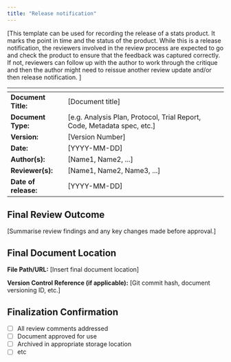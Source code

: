```yaml
---
title: "Release notification"
---
```


[This template can be used for recording the release of a stats product. It marks the point in time and the status of the product. While this is a release notification, the reviewers involved in the review process are expected to go and check the product to ensure that the feedback was captured correctly. If not, reviewers can follow up with the author to work through the critique and then the author might need to reissue another review update and/or then release notification. ]

| <!-- -->    | <!-- -->    |
|---|--------|
| **Document Title:** | [Document title] |
| **Document Type:** | [e.g. Analysis Plan, Protocol, Trial Report, Code, Metadata spec, etc.] | 
| **Version:** | [Version Number] |   
| **Date:** | [YYYY-MM-DD] | 
| **Author(s):** | [Name1, Name2, ...] | 
| **Reviewer(s):** | [Name1, Name2, Name3, ...] |  
| **Date of release:** | [YYYY-MM-DD]   |

## **Final Review Outcome**

[Summarise review findings and any key changes made before approval.]

## **Final Document Location**

**File Path/URL:** [Insert final document location]  

**Version Control Reference (if applicable):** [Git commit hash, document versioning ID, etc.]  

## **Finalization Confirmation**
- [ ]  All review comments addressed  
- [ ]  Document approved for use  
- [ ]  Archived in appropriate storage location 
- [ ]  etc
